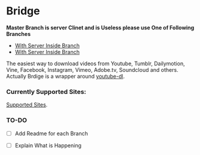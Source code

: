 # Bridge

**Master Branch is server Clinet and is Useless please use One of Following Branches**

* [With Server Inside Branch](https://github.com/aboutsajjad/Bridge/tree/withServerInside)
* [With Server Inside Branch](https://github.com/aboutsajjad/Bridge/tree/withPythonInside)

The easiest way to download videos from Youtube, Tumblr, Dailymotion, Vine, Facebook, Instagram, Vimeo, Adobe.tv, Soundcloud and others. Actually Brdige is a wrapper around [youtube-dl](https://rg3.github.io/youtube-dl/).

### Currently Supported Sites:

[Supported Sites](https://rg3.github.io/youtube-dl/supportedsites.html).

### TO-DO

- [ ] Add Readme for each Branch
- [ ] Explain What is Happening

